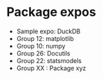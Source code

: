 # Package expos

- Sample expo: DuckDB
- Group 12: matplotlib
- Group 10: numpy
- Group 26: Docutils
- Group 22: statsmodels
- Group XX : Package xyz
